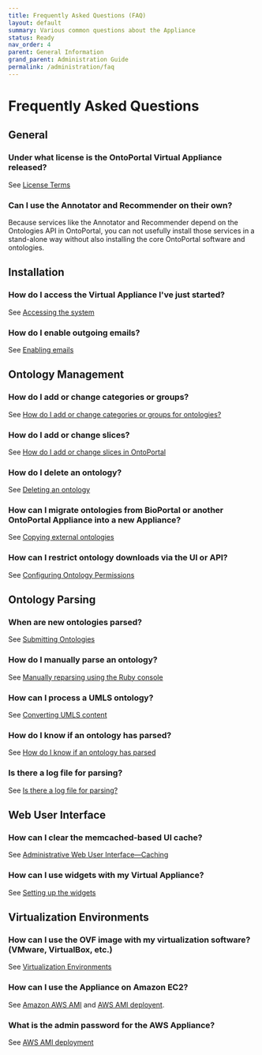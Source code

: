 ```yaml
---
title: Frequently Asked Questions (FAQ)
layout: default
summary: Various common questions about the Appliance
status: Ready
nav_order: 4
parent: General Information
grand_parent: Administration Guide
permalink: /administration/faq
---
```


# Frequently Asked Questions

## General

### Under what license is the OntoPortal Virtual Appliance released?

See [License Terms]({{site.baseurl}}general/licensing/)

### Can I use the Annotator and Recommender on their own?

Because services like the Annotator and Recommender 
depend on the Ontologies API in OntoPortal, 
you can not usefully install those services in a stand-alone way 
without also installing the core OntoPortal software and ontologies.

## Installation

### How do I access the Virtual Appliance I've just started?

See [Accessing the system]({{site.baseurl}}/steps/initial_installation/#accessing-the-system)

### How do I enable outgoing emails?

See [Enabling emails]({{site.baseurl}}/steps/initial_configuration/#enabling-emails)

## Ontology Management

### How do I add or change categories or groups?

See [How do I add or change categories or groups for ontologies?]({{site.baseurl}}/ontologies/managing_ontologies/#how-do-i-add-or-change-categories-or-groups-for-ontologies)

### How do I add or change slices?

See [How do I add or change slices in OntoPortal]({{site.baseurl}}/ontologies/managing_ontologies/#how-do-i-add-or-change-slices-in-ontoportal)

### How do I delete an ontology?

See [Deleting an ontology]({{site.baseurl}}/ontologies/managing_ontologies/#deleting-an-ontology)

### How can I migrate ontologies from BioPortal or another OntoPortal Appliance into a new Appliance?

See [Copying external ontologies]({{site.baseurl}}/ontologies/copying_external_ontologies/)

### How can I restrict ontology downloads via the UI or API?

See [Configuring Ontology Permissions]({{site.baseurl}}/ontologies/configuring_ontology_permissions/)

## Ontology Parsing

### When are new ontologies parsed?

See [Submitting Ontologies]({{site.baseurl}}/ontologies/submitting_ontologies/)

### How do I manually parse an ontology?

See [Manually reparsing using the Ruby console]({{site.baseurl}}/ontologies/submitting_ontologies/#manually-reparsing-using-the-ruby-console)

### How can I process a UMLS ontology?

See [Converting UMLS content]({{site.baseurl}}/ontologies/handling_umls/#converting-umls-content)

### How do I know if an ontology has parsed?

See [How do I know if an ontology has parsed]({{site.baseurl}}/ontologies/submitting_ontologies/#how-do-i-know-if-an-ontology-has-parsed)

### Is there a log file for parsing?

See [Is there a log file for parsing?]({{site.baseurl}}/ontologies/submitting_ontologies/#is-there-a-log-file-for-parsing)


## Web User Interface

### How can I clear the memcached-based UI cache?

See [Administrative Web User Interface—Caching]({{site.baseurl}}/routine_operations/#caching)

### How can I use widgets with my Virtual Appliance?

See [Setting up the widgets]({{site.baseurl}}/steps/setting_up_tools/#setting-up-the-widgets)


## Virtualization Environments

### How can I use the OVF image with my virtualization software? (VMware, VirtualBox, etc.)

See [Virtualization Environments]({{site.baseurl}}/steps/virtualization_environments/)

### How can I use the Appliance on Amazon EC2?

See [Amazon AWS AMI]({{site.baseurl}}/steps/getting_started/#amazon-aws-ami) and 
[AWS AMI deployent]({{site.baseurl}}/steps/initial_installation/#aws-ami-deployment).

### What is the admin password for the AWS Appliance?

See [AWS AMI deployment]({{site.baseurl}}/steps/initial_installation/#aws-ami-deployment)

